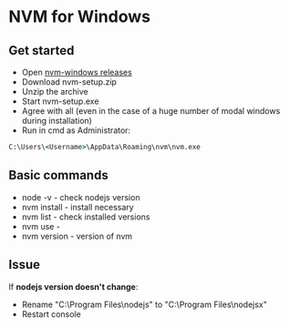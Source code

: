 # NVM for Windows
## Get started
* Open [nvm-windows releases](https://github.com/coreybutler/nvm-windows/releases)
* Download nvm-setup.zip
* Unzip the archive
* Start nvm-setup.exe
* Agree with all (even in the case of a huge number of modal windows during installation)
* Run in cmd as Administrator: 
```cmd
C:\Users\<Username>\AppData\Roaming\nvm\nvm.exe
```
## Basic commands
* node -v - check nodejs version
* nvm install <version> - install necessary 
* nvm list - check installed versions
* nvm use <version> - 
* nvm version - version of nvm

## Issue

If **nodejs version doesn't change**:
* Rename "C:\Program Files\nodejs" to "C:\Program Files\nodejsx"
* Restart console


